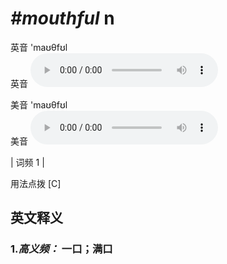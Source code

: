 # ***\#mouthful*** n
英音 'maʊθfʊl  
英音
<audio src="./media/mouthful-B.aac" controls="controls"></audio>

美音 'maʊθfʊl  
美音
<audio src="./media/mouthful.aac" controls="controls"></audio>



| 词频 1 |  

用法点拨  [C]

英文释义
---
### 1.*高义频：* **一口；满口**  


